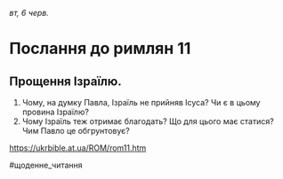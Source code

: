 
_вт, 6 черв._

# Послання до римлян 11

## Прощення Ізраїлю.
1. Чому, на думку Павла, Ізраїль не прийняв Ісуса? Чи є в цьому провина Ізраїлю?
2. Чому Ізраїль теж отримає благодать? Що для цього має статися? Чим Павло це обгрунтовує?

https://ukrbible.at.ua/ROM/rom11.htm 

#щоденне_читання
